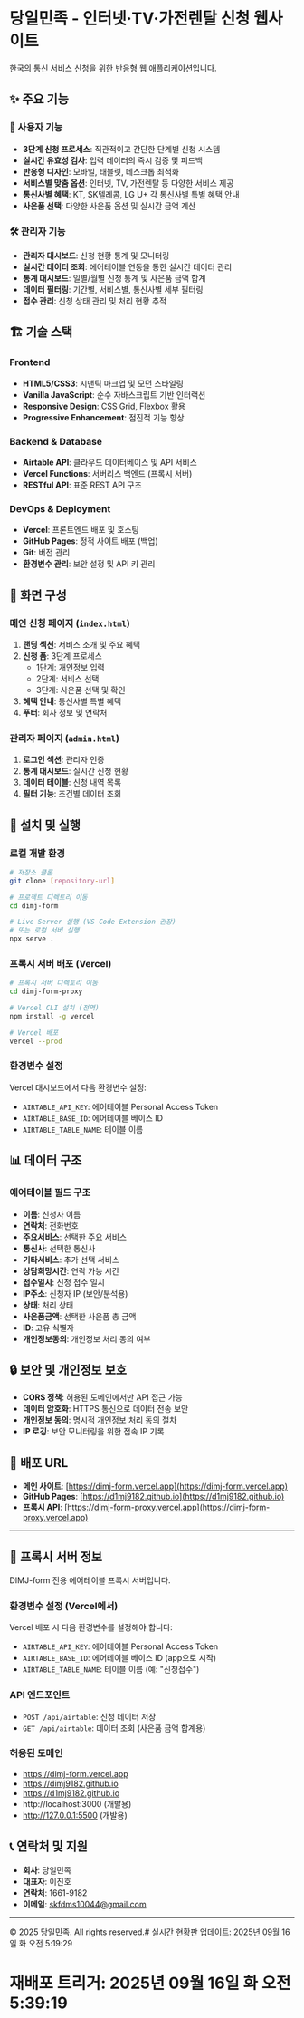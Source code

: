 # 당일민족 - 인터넷·TV·가전렌탈 신청 웹사이트

한국의 통신 서비스 신청을 위한 반응형 웹 애플리케이션입니다.

## ✨ 주요 기능

### 🎯 사용자 기능
- **3단계 신청 프로세스**: 직관적이고 간단한 단계별 신청 시스템
- **실시간 유효성 검사**: 입력 데이터의 즉시 검증 및 피드백
- **반응형 디자인**: 모바일, 태블릿, 데스크톱 최적화
- **서비스별 맞춤 옵션**: 인터넷, TV, 가전렌탈 등 다양한 서비스 제공
- **통신사별 혜택**: KT, SK텔레콤, LG U+ 각 통신사별 특별 혜택 안내
- **사은품 선택**: 다양한 사은품 옵션 및 실시간 금액 계산

### 🛠 관리자 기능
- **관리자 대시보드**: 신청 현황 통계 및 모니터링
- **실시간 데이터 조회**: 에어테이블 연동을 통한 실시간 데이터 관리
- **통계 대시보드**: 일별/월별 신청 통계 및 사은품 금액 합계
- **데이터 필터링**: 기간별, 서비스별, 통신사별 세부 필터링
- **접수 관리**: 신청 상태 관리 및 처리 현황 추적

## 🏗 기술 스택

### Frontend
- **HTML5/CSS3**: 시맨틱 마크업 및 모던 스타일링
- **Vanilla JavaScript**: 순수 자바스크립트 기반 인터랙션
- **Responsive Design**: CSS Grid, Flexbox 활용
- **Progressive Enhancement**: 점진적 기능 향상

### Backend & Database
- **Airtable API**: 클라우드 데이터베이스 및 API 서비스
- **Vercel Functions**: 서버리스 백엔드 (프록시 서버)
- **RESTful API**: 표준 REST API 구조

### DevOps & Deployment
- **Vercel**: 프론트엔드 배포 및 호스팅
- **GitHub Pages**: 정적 사이트 배포 (백업)
- **Git**: 버전 관리
- **환경변수 관리**: 보안 설정 및 API 키 관리

## 📱 화면 구성

### 메인 신청 페이지 (`index.html`)
1. **랜딩 섹션**: 서비스 소개 및 주요 혜택
2. **신청 폼**: 3단계 프로세스
   - 1단계: 개인정보 입력
   - 2단계: 서비스 선택
   - 3단계: 사은품 선택 및 확인
3. **혜택 안내**: 통신사별 특별 혜택
4. **푸터**: 회사 정보 및 연락처

### 관리자 페이지 (`admin.html`)
1. **로그인 섹션**: 관리자 인증
2. **통계 대시보드**: 실시간 신청 현황
3. **데이터 테이블**: 신청 내역 목록
4. **필터 기능**: 조건별 데이터 조회

## 🔧 설치 및 실행

### 로컬 개발 환경
```bash
# 저장소 클론
git clone [repository-url]

# 프로젝트 디렉토리 이동
cd dimj-form

# Live Server 실행 (VS Code Extension 권장)
# 또는 로컬 서버 실행
npx serve .
```

### 프록시 서버 배포 (Vercel)
```bash
# 프록시 서버 디렉토리 이동
cd dimj-form-proxy

# Vercel CLI 설치 (전역)
npm install -g vercel

# Vercel 배포
vercel --prod
```

### 환경변수 설정
Vercel 대시보드에서 다음 환경변수 설정:
- `AIRTABLE_API_KEY`: 에어테이블 Personal Access Token
- `AIRTABLE_BASE_ID`: 에어테이블 베이스 ID
- `AIRTABLE_TABLE_NAME`: 테이블 이름

## 📊 데이터 구조

### 에어테이블 필드 구조
- **이름**: 신청자 이름
- **연락처**: 전화번호
- **주요서비스**: 선택한 주요 서비스
- **통신사**: 선택한 통신사
- **기타서비스**: 추가 선택 서비스
- **상담희망시간**: 연락 가능 시간
- **접수일시**: 신청 접수 일시
- **IP주소**: 신청자 IP (보안/분석용)
- **상태**: 처리 상태
- **사은품금액**: 선택한 사은품 총 금액
- **ID**: 고유 식별자
- **개인정보동의**: 개인정보 처리 동의 여부

## 🔒 보안 및 개인정보 보호

- **CORS 정책**: 허용된 도메인에서만 API 접근 가능
- **데이터 암호화**: HTTPS 통신으로 데이터 전송 보안
- **개인정보 동의**: 명시적 개인정보 처리 동의 절차
- **IP 로깅**: 보안 모니터링을 위한 접속 IP 기록

## 🚀 배포 URL

- **메인 사이트**: [https://dimj-form.vercel.app](https://dimj-form.vercel.app)
- **GitHub Pages**: [https://d1mj9182.github.io](https://d1mj9182.github.io)
- **프록시 API**: [https://dimj-form-proxy.vercel.app](https://dimj-form-proxy.vercel.app)

---

## 🔧 프록시 서버 정보

DIMJ-form 전용 에어테이블 프록시 서버입니다.

### 환경변수 설정 (Vercel에서)

Vercel 배포 시 다음 환경변수를 설정해야 합니다:

- `AIRTABLE_API_KEY`: 에어테이블 Personal Access Token
- `AIRTABLE_BASE_ID`: 에어테이블 베이스 ID (app으로 시작)
- `AIRTABLE_TABLE_NAME`: 테이블 이름 (예: "신청접수")

### API 엔드포인트

- `POST /api/airtable`: 신청 데이터 저장
- `GET /api/airtable`: 데이터 조회 (사은품 금액 합계용)

### 허용된 도메인

- https://dimj-form.vercel.app
- https://dimj9182.github.io
- https://d1mj9182.github.io
- http://localhost:3000 (개발용)
- http://127.0.0.1:5500 (개발용)

## 📞 연락처 및 지원

- **회사**: 당일민족
- **대표자**: 이진호
- **연락처**: 1661-9182
- **이메일**: skfdms10044@gmail.com

---

© 2025 당일민족. All rights reserved.# 실시간 현황판 업데이트: 2025년 09월 16일 화 오전  5:19:29
# 재배포 트리거: 2025년 09월 16일 화 오전  5:39:19
